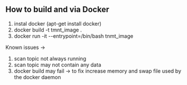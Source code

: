 ## How to build and via Docker

1. instal docker (apt-get install docker)
2. docker build -t tmnt_image .
3. docker run -it --entrypoint=/bin/bash tnmt_image

Known issues ->

1. scan topic not always running
2. scan topic may not contain any data
3. docker build may fail -> to fix increase memory and swap file used by the docker daemon
